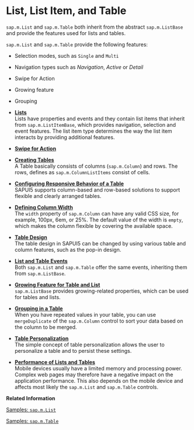 <!-- loio295e44b2d0144318bcb7bdd56bfa5189 -->

# List, List Item, and Table

`sap.m.List` and `sap.m.Table` both inherit from the abstract `sap.m.ListBase` and provide the features used for lists and tables.

`sap.m.List` and `sap.m.Table` provide the following features:

-   Selection modes, such as `Single` and `Multi`
-   Navigation types such as *Navigation*, *Active* or *Detail*
-   Swipe for Action
-   Growing feature
-   Grouping

-   **[Lists](lists-1da1581.md "Lists have properties and events and they contain list items that inherit from
			sap.m.ListItemBase, which provides navigation, selection and event
		features. The list item type determines the way the list item interacts by providing
		additional features.")**  
Lists have properties and events and they contain list items that inherit from `sap.m.ListItemBase`, which provides navigation, selection and event features. The list item type determines the way the list item interacts by providing additional features.
-   **[Swipe for Action](swipe-for-action-a01822c.md "")**  

-   **[Creating Tables](creating-tables-5eb6f63.md "A Table basically consists of columns (sap.m.Column) and rows. The
		rows, defines as sap.m.ColumnListItems consist of cells.")**  
A Table basically consists of columns \(`sap.m.Column`\) and rows. The rows, defines as `sap.m.ColumnListItems` consist of cells.
-   **[Configuring Responsive Behavior of a Table](configuring-responsive-behavior-of-a-table-38855e0.md "SAPUI5 supports column-based and row-based solutions to support flexible and clearly
		arranged tables.")**  
SAPUI5 supports column-based and row-based solutions to support flexible and clearly arranged tables.
-   **[Defining Column Width](defining-column-width-6f778a8.md "The width property of sap.m.Column can have any valid
		CSS size, for example, 100px, 6em, or 25%. The default value of the width is
			empty, which makes the column flexible
		by
		covering the available space.")**  
The `width` property of `sap.m.Column` can have any valid CSS size, for example, 100px, 6em, or 25%. The default value of the width is `empty`, which makes the column flexible by covering the available space.
-   **[Table Design](table-design-d3234bc.md "The table design in SAPUI5
    can be changed by using various table and column features, such as the pop-in
    design.")**  
The table design in SAPUI5 can be changed by using various table and column features, such as the pop-in design.
-   **[List and Table Events](list-and-table-events-35b8a94.md "Both sap.m.List and sap.m.Table offer the same events,
        inheriting them from sap.m.ListBase.")**  
Both `sap.m.List` and `sap.m.Table` offer the same events, inheriting them from `sap.m.ListBase`.
-   **[Growing Feature for Table and List](growing-feature-for-table-and-list-9164ba7.md "sap.m.ListBase provides growing-related properties, which can be
		used for tables and lists.")**  
`sap.m.ListBase` provides growing-related properties, which can be used for tables and lists.
-   **[Grouping in a Table](grouping-in-a-table-4c98cf1.md "When you have repeated values in your table, you can use mergeDuplicate
        of the sap.m.Column control to sort your data based on the column to be
        merged.")**  
When you have repeated values in your table, you can use `mergeDuplicate` of the `sap.m.Column` control to sort your data based on the column to be merged.
-   **[Table Personalization](table-personalization-1c60212.md "The simple concept of table personalization allows the user to personalize a table
		and to persist these settings.")**  
The simple concept of table personalization allows the user to personalize a table and to persist these settings.
-   **[Performance of Lists and Tables](performance-of-lists-and-tables-f6a1a0a.md "Mobile devices usually have a limited memory and processing power. Complex web pages may
		therefore have a negative impact on the application performance. This also depends on the
		mobile device and affects most likely the sap.m.List and
			sap.m.Table controls.")**  
Mobile devices usually have a limited memory and processing power. Complex web pages may therefore have a negative impact on the application performance. This also depends on the mobile device and affects most likely the `sap.m.List` and `sap.m.Table` controls.

**Related Information**  


[Samples: `sap.m.List`](https://ui5.sap.com/#/entity/sap.m.List)

[Samples: `sap.m.Table`](https://ui5.sap.com/#/entity/sap.m.Table)

